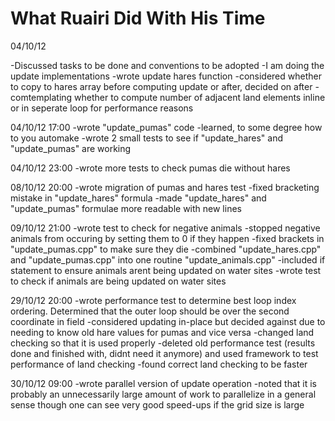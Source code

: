 What Ruairi Did With His Time
============================

04/10/12

-Discussed tasks to be done and conventions to be adopted
-I am doing the update implementations
-wrote update hares function
-considered whether to copy to hares array before computing update or after, decided on after
-comtemplating whether to compute number of adjacent land elements inline or in seperate loop for performance reasons

04/10/12 17:00
-wrote "update_pumas" code
-learned, to some degree how to you automake
-wrote 2 small tests to see if "update_hares" and "update_pumas" are working

04/10/12 23:00
-wrote more tests to check pumas die without hares

08/10/12 20:00
-wrote migration of pumas and hares test
-fixed bracketing mistake in "update_hares" formula
-made "update_hares" and "update_pumas" formulae more readable with new lines

09/10/12 21:00
-wrote test to check for negative animals
-stopped negative animals from occuring by setting them to 0 if they happen
-fixed brackets in "update_pumas.cpp" to make sure they die
-combined "update_hares.cpp" and "update_pumas.cpp" into one routine "update_animals.cpp"
-included if statement to ensure animals arent being updated on water sites
-wrote test to check if animals are being updated on water sites

29/10/12 20:00
-wrote performance test to determine best loop index ordering. Determined that the outer loop should be over the second coordinate in field
-considered updating in-place but decided against due to needing to know old hare values for pumas and vice versa
-changed land checking so that it is used properly
-deleted old performance test (results done and finished with, didnt need it anymore) and used framework to test performance of land checking
-found correct land checking to be faster

30/10/12 09:00
-wrote parallel version of update operation
-noted that it is probably an unnecessarily large amount of work to parallelize in a general sense though one can see very good speed-ups if the grid size is large
